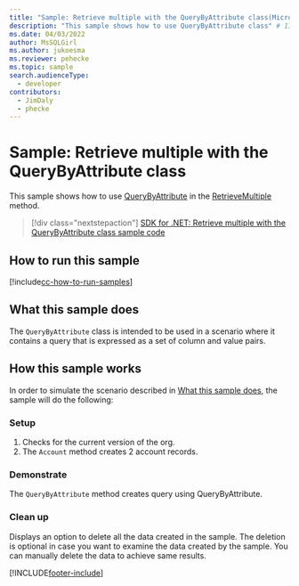 ```yaml
---
title: "Sample: Retrieve multiple with the QueryByAttribute class(Microsoft Dataverse) | Microsoft Docs" # Intent and product brand in a unique string of 43-59 chars including spaces
description: "This sample shows how to use QueryByAttribute class" # 115-145 characters including spaces. This abstract displays in the search result.
ms.date: 04/03/2022
author: MsSQLGirl
ms.author: jukoesma
ms.reviewer: pehecke
ms.topic: sample
search.audienceType:
  - developer
contributors:
  - JimDaly
  - phecke
---
```


# Sample: Retrieve multiple with the QueryByAttribute class

This sample shows how to use [QueryByAttribute](/dotnet/api/microsoft.xrm.sdk.query.querybyattribute) in the [RetrieveMultiple](/dotnet/api/microsoft.xrm.sdk.iorganizationservice.retrievemultiple) method.

> [!div class="nextstepaction"]
> [SDK for .NET: Retrieve multiple with the QueryByAttribute class sample code](https://github.com/microsoft/PowerApps-Samples/tree/master/dataverse/orgsvc/CSharp/RetrieveMultipleQueryByAttribute)

## How to run this sample

[!include[cc-how-to-run-samples](../../includes/cc-how-to-run-samples.md)]

## What this sample does

The `QueryByAttribute` class is intended to be used in a scenario where it contains a query that is expressed as a set of column and value pairs.

## How this sample works

In order to simulate the scenario described in [What this sample does](#what-this-sample-does), the sample will do the following:

### Setup

1. Checks for the current version of the org.
1. The `Account` method creates 2 account records.

### Demonstrate

The `QueryByAttribute` method creates query using QueryByAttribute.

### Clean up

Displays an option to delete all the data created in the sample. The deletion is optional in case you want to examine the data created by the sample. You can manually delete the data to achieve same results.

[!INCLUDE[footer-include](../../../../includes/footer-banner.md)]
